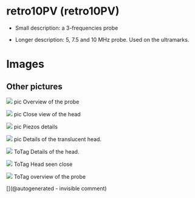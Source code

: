 # retro10PV (retro10PV)

* Small description: a 3-frequencies probe

* Longer description: 5, 7.5 and 10 MHz probe. Used on the ultramarks.

# Images

## Other pictures 

![](/retroATL3/images/IMG_2399.JPG)
pic
Overview of the probe

![](/retroATL3/images/IMG_2400.JPG)
pic
Close view of the head

![](/retroATL3/images/IMG_2401.JPG)
pic
Piezos details

![](/retroATL3/images/IMG_2402.JPG)
pic
Details of the translucent head.

![](/retroATL3/images/IMG_2403.JPG)
ToTag
Details of the head.

![](/retroATL3/images/IMG_2404.JPG)
ToTag
Head seen close

![](/retroATL3/images/IMG_2405.JPG)
ToTag
overview of the probe





[](@autogenerated - invisible comment)